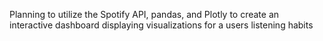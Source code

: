 Planning to utilize the Spotify API, pandas, and Plotly to create an interactive dashboard displaying visualizations for a users listening habits
